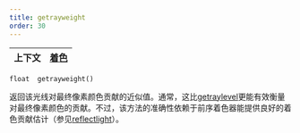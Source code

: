 ```yaml
---
title: getrayweight
order: 30
---
```

| 上下文 | [着色](../contexts/shading.html) |
| --- | --- |

`float  getrayweight()`

返回该光线对最终像素颜色贡献的近似值。通常，这比[getraylevel](/zh-cn/houdini-vex/shading-and-rendering/getraylevel "返回当前着色光线树的深度")更能有效衡量对最终像素颜色的贡献。不过，该方法的准确性依赖于前序着色器能提供良好的着色贡献估计（参见[reflectlight](/zh-cn/houdini-vex/shading-and-rendering/reflectlight "计算照射到表面的反射光量")）。
